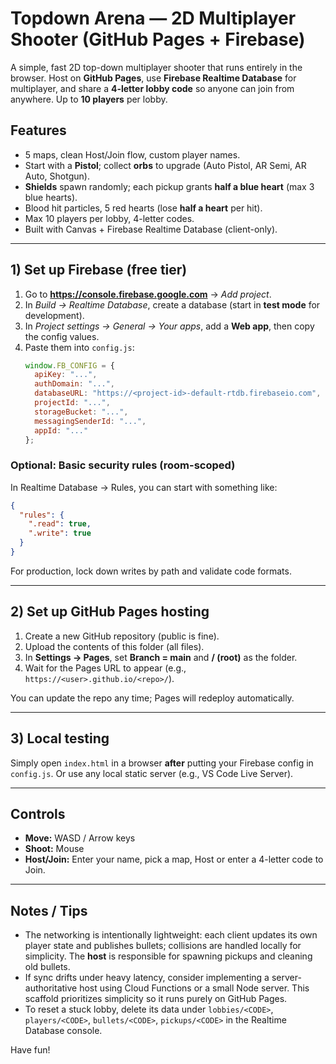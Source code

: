 # Topdown Arena — 2D Multiplayer Shooter (GitHub Pages + Firebase)

A simple, fast 2D top-down multiplayer shooter that runs entirely in the browser. Host on **GitHub Pages**, use **Firebase Realtime Database** for multiplayer, and share a **4-letter lobby code** so anyone can join from anywhere. Up to **10 players** per lobby.

## Features
- 5 maps, clean Host/Join flow, custom player names.
- Start with a **Pistol**; collect **orbs** to upgrade (Auto Pistol, AR Semi, AR Auto, Shotgun).
- **Shields** spawn randomly; each pickup grants **half a blue heart** (max 3 blue hearts).
- Blood hit particles, 5 red hearts (lose **half a heart** per hit).
- Max 10 players per lobby, 4-letter codes.
- Built with Canvas + Firebase Realtime Database (client-only).

---

## 1) Set up Firebase (free tier)
1. Go to **https://console.firebase.google.com** → *Add project*.
2. In *Build → Realtime Database*, create a database (start in **test mode** for development).
3. In *Project settings → General → Your apps*, add a **Web app**, then copy the config values.
4. Paste them into `config.js`:
   ```js
   window.FB_CONFIG = {
     apiKey: "...",
     authDomain: "...",
     databaseURL: "https://<project-id>-default-rtdb.firebaseio.com",
     projectId: "...",
     storageBucket: "...",
     messagingSenderId: "...",
     appId: "..."
   };
   ```

### Optional: Basic security rules (room-scoped)
In Realtime Database → Rules, you can start with something like:
```json
{
  "rules": {
    ".read": true,
    ".write": true
  }
}
```
For production, lock down writes by path and validate code formats.

---

## 2) Set up GitHub Pages hosting
1. Create a new GitHub repository (public is fine).
2. Upload the contents of this folder (all files).
3. In **Settings → Pages**, set **Branch = main** and **/ (root)** as the folder.
4. Wait for the Pages URL to appear (e.g., `https://<user>.github.io/<repo>/`).

You can update the repo any time; Pages will redeploy automatically.

---

## 3) Local testing
Simply open `index.html` in a browser **after** putting your Firebase config in `config.js`.
Or use any local static server (e.g., VS Code Live Server).

---

## Controls
- **Move:** WASD / Arrow keys
- **Shoot:** Mouse
- **Host/Join:** Enter your name, pick a map, Host or enter a 4-letter code to Join.

---

## Notes / Tips
- The networking is intentionally lightweight: each client updates its own player state and publishes bullets; collisions are handled locally for simplicity. The **host** is responsible for spawning pickups and cleaning old bullets.
- If sync drifts under heavy latency, consider implementing a server-authoritative host using Cloud Functions or a small Node server. This scaffold prioritizes simplicity so it runs purely on GitHub Pages.
- To reset a stuck lobby, delete its data under `lobbies/<CODE>`, `players/<CODE>`, `bullets/<CODE>`, `pickups/<CODE>` in the Realtime Database console.

Have fun!
